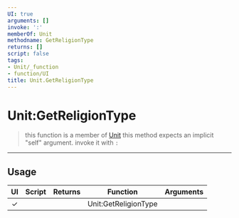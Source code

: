 ```yaml
---
UI: true
arguments: []
invoke: ':'
memberOf: Unit
methodname: GetReligionType
returns: []
script: false
tags:
- Unit/_function
- function/UI
title: Unit.GetReligionType
---
```

# Unit:GetReligionType
> this function is a member of [Unit](civ-6/lua/Unit.md)
> this method expects an implicit "self" argument. invoke it with `:`
-----
## Usage
|  UI | Script | Returns | Function | Arguments |
|:---:|:------:|-------:|:--------:|:---------|
|✓| ||Unit:GetReligionType||
